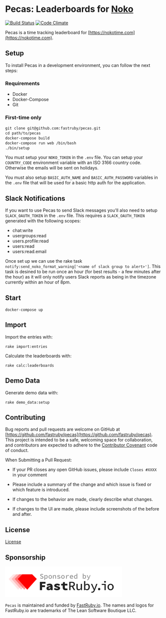 # Pecas: Leaderboards for [Noko](https://nokotime.com)

[![Build Status](https://travis-ci.org/fastruby/pecas.svg?branch=master)](https://travis-ci.org/fastruby/pecas)
[![Code Climate](https://codeclimate.com/github/fastruby/pecas/badges/gpa.svg)](https://codeclimate.com/github/fastruby/pecas)

Pecas is a time tracking leaderboard for
[https://nokotime.com](https://nokotime.com).

## Setup

To install Pecas in a development environment, you can follow the next steps:

### Requirements

- Docker
- Docker-Compose
- Git

### First-time only

    git clone git@github.com:fastruby/pecas.git
    cd path/to/pecas
    docker-compose build
    docker-compose run web /bin/bash
    ./bin/setup

You must setup your `NOKO_TOKEN` in the `.env` file. You can setup your
`COUNTRY_CODE` environment variable with an ISO 3166 country code. Otherwise
the emails will be sent on holidays.

You must also setup `BASIC_AUTH_NAME` and `BASIC_AUTH_PASSWORD` variables in the `.env` file that will be used for a basic http auth for the application.

## Slack Notifications

If you want to use Pecas to send Slack messages you'll also need to setup
`SLACK_OAUTH_TOKEN` in the `.env` file. This requires a `SLACK_OAUTH_TOKEN`
generated with the following scopes:

* chat:write
* usergroups:read
* users.profile:read
* users:read
* users:read.email

Once set up we can use the rake task `notify:send_noko_format_warning['<name of slack group to alert>']`.
This task is desined to be run once an hour (for best results - a few minutes
after the hour) as it will only notify users Slack reports as being in the
timezone currently within an hour of 8pm.

## Start

    docker-compose up

## Import

Import the entries with:

    rake import:entries

Calculate the leaderboards with:

    rake calc:leaderboards

## Demo Data

Generate demo data with:

    rake demo_data:setup

## Contributing

Bug reports and pull requests are welcome on GitHub at [https://github.com/fastruby/pecas](https://github.com/fastruby/pecas). This project is intended to be a safe, welcoming space for collaboration, and contributors are expected to adhere to the [Contributor Covenant](http://contributor-covenant.org) code of conduct.

When Submitting a Pull Request:

- If your PR closes any open GitHub issues, please include `Closes #XXXX` in your comment

- Please include a summary of the change and which issue is fixed or which feature is introduced.

- If changes to the behavior are made, clearly describe what changes.

- If changes to the UI are made, please include screenshots of the before and after.

## License

[License]

[license]: LICENSE

## Sponsorship

![FastRuby.io | Rails Upgrade Services](app/assets/images/fastruby-logo.png)

`Pecas` is maintained and funded by [FastRuby.io](https://fastruby.io). The names and logos for FastRuby.io are trademarks of The Lean Software Boutique LLC.
